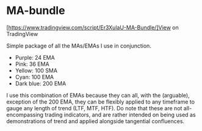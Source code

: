 # MA-bundle

[https://www.tradingview.com/script/Er3XulaU-MA-Bundle/]View on TradingView

Simple package of all the MAs/EMAs I use in conjunction.

- Purple: 24 EMA
- Pink: 36 EMA
- Yellow: 100 SMA
- Cyan: 100 EMA
- Dark blue: 200 EMA

I use this combination of EMAs because they can all, with the (arguable), exception of the 200 EMA, they can be flexibly applied to any timeframe to gauge any length of trend (LTF, MTF, HTF). Do note that these are not all-encompassing trading indicators, and are rather intended on being used as demonstrations of trend and applied alongside tangential confluences.
